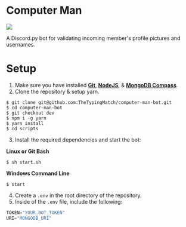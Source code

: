 # Computer Man
![](https://img.shields.io/discord/650827847941881860?style=flat&logo=discord)

A Discord.py bot for validating incoming member's profile pictures and usernames.

# Setup
1. Make sure you have installed [**Git**](https://git-scm.com/downloads), [**NodeJS**](https://nodejs.org/en/), & [**MongoDB Compass**](https://www.mongodb.com/try/download/compass).
2. Clone the repository & setup yarn.
```
$ git clone git@github.com:TheTypingMatch/computer-man-bot.git
$ cd computer-man-bot
$ git checkout dev
$ npm i -g yarn
$ yarn install
$ cd scripts
```

3. Install the required dependencies and start the bot:

**Linux or Git Bash**
```
$ sh start.sh
```

**Windows Command Line**
```
$ start
```

4. Create a `.env` in the root directory of the repository.
5. Inside of the `.env` file, include the following:
```js
TOKEN="YOUR_BOT_TOKEN"
URI="MONGODB_URI"
```
